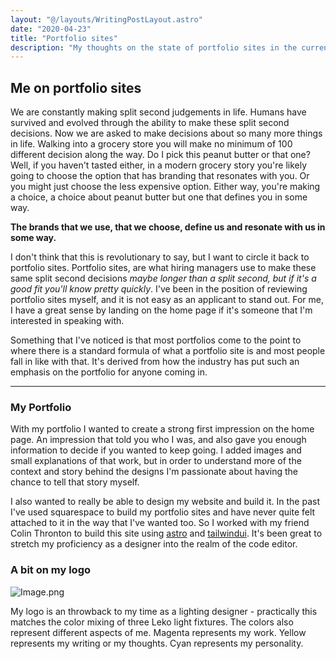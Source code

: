 ```yaml
---
layout: "@/layouts/WritingPostLayout.astro"
date: "2020-04-23"
title: "Portfolio sites"
description: "My thoughts on the state of portfolio sites in the current design industry, as well as intention with this portfolio site."
---
```


## Me on portfolio sites

We are constantly making split second judgements in life. Humans have survived and evolved through the ability to make these split second decisions. Now we are asked to make decisions about so many more things in life. Walking into a grocery store you will make no minimum of 100 different decision along the way. Do I pick this peanut butter or that one? Well, if you haven't tasted either, in a modern grocery story you're likely going to choose the option that has branding that resonates with you. Or you might just choose the less expensive option. Either way, you're making a choice, a choice about peanut butter but one that defines you in some way.

**The brands that we use, that we choose, define us and resonate with us in some way.**

I don't think that this is revolutionary to say, but I want to circle it back to portfolio sites. Portfolio sites, are what hiring managers use to make these same split second decisions *maybe longer than a split second, but if it's a good fit you'll know pretty quickly*. I've been in the position of reviewing portfolio sites myself, and it is not easy  as an applicant to stand out. For me, I have a great sense by landing on the home page if it's someone that I'm interested in speaking with.

Something that I've noticed is that most portfolios come to the point to where there is a standard formula of what a portfolio site is and most people fall in like with that. It's derived from how the industry has put such an emphasis on the portfolio for anyone coming in.

----

### My Portfolio

With my portfolio I wanted to create a strong first impression on the home page. An impression that told you who I was, and also gave you enough information to decide if you wanted to keep going. I added images and small explanations of that work, but in order to understand more of the context and story behind the designs I'm passionate about having the chance to tell that story myself.

I also wanted to really be able to design my website and build it. In the past I've used squarespace to build my portfolio sites and have never quite felt attached to it in the way that I've wanted too. So I worked with my friend Colin Thronton to build this site using [astro](https://astro.build) and [tailwindui](https://tailwindui.com). It's been great to stretch my proficiency as a designer into the realm of the code editor.

### A bit on my logo

![Image.png](https://res.craft.do/user/full/6d5aec0c-f6e6-7dbd-27c9-cc314efee476/doc/E34D5075-2B9C-434C-B4F2-DE913931451B/14F612FB-82CF-45DD-AE10-B2286BA462A3_2/K6PLSaIcqbqZAQXJ7EUcQ2OO8vVpRCATQzlS8xXo3xEz/Image.png)

My logo is an throwback to my time as a lighting designer - practically this matches the color mixing of three Leko light fixtures. The colors also represent different aspects of me. Magenta represents my work. Yellow represents my writing or my thoughts. Cyan represents my personality.

